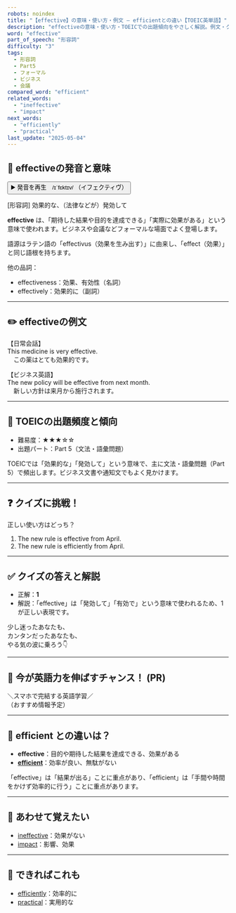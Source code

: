 ```yaml
---
robots: noindex
title: "【effective】の意味・使い方・例文 ― efficientとの違い【TOEIC英単語】"
description: "effectiveの意味・使い方・TOEICでの出題傾向をやさしく解説。例文・クイズ付きでefficientとの違いもわかりやすく学べます。"
word: "effective"
part_of_speech: "形容詞"
difficulty: "3"
tags:
  - 形容詞
  - Part5
  - フォーマル
  - ビジネス
  - 会議
compared_word: "efficient"
related_words:
  - "ineffective"
  - "impact"
next_words:
  - "efficiently"
  - "practical"
last_update: "2025-05-04"
---
```


## 🔰 effectiveの発音と意味

<button class="play-audio" onclick="playTTS('effective')">
  <span class="play-audio-main">
    ▶️ 発音を再生　/ɪˈfɛktɪv/
  </span>
  <span class="play-audio-sub">
    （イフェクティヴ）
  </span>
</button>

[形容詞] 効果的な、（法律などが）発効して

**effective** は、「期待した結果や目的を達成できる」「実際に効果がある」という意味で使われます。ビジネスや会議などフォーマルな場面でよく登場します。

語源はラテン語の「effectivus（効果を生み出す）」に由来し、「effect（効果）」と同じ語根を持ちます。

他の品詞：  
- effectiveness：効果、有効性（名詞）
- effectively：効果的に（副詞）

---

## ✏️ effectiveの例文

【日常会話】  
This medicine is very effective.  
　この薬はとても効果的です。

【ビジネス英語】  
The new policy will be effective from next month.  
　新しい方針は来月から施行されます。

---

## 🎯 TOEICの出題頻度と傾向

- 難易度：★★★☆☆
- 出題パート：Part 5（文法・語彙問題）

TOEICでは「効果的な」「発効して」という意味で、主に文法・語彙問題（Part 5）で頻出します。ビジネス文書や通知文でもよく見かけます。

---

## ❓ クイズに挑戦！

正しい使い方はどっち？

1. The new rule is effective from April.  
2. The new rule is efficiently from April.

---

## ✅ クイズの答えと解説

- 正解：**1**
- 解説：「effective」は「発効して」「有効で」という意味で使われるため、1が正しい表現です。

少し迷ったあなたも、  
カンタンだったあなたも、  
やる気の波に乗ろう👇️

---

## 🚀 今が英語力を伸ばすチャンス！ (PR)

<div class="info-center">
＼スマホで完結する英語学習／<br>  
（おすすめ情報予定）
</div>

---

## 🤔  efficient との違いは？

- **effective**：目的や期待した結果を達成できる、効果がある
- **[efficient](/efficient)**：効率が良い、無駄がない

「effective」は「結果が出る」ことに重点があり、「efficient」は「手間や時間をかけず効率的に行う」ことに重点があります。

---

## 🧩 あわせて覚えたい

- [ineffective](/ineffective)：効果がない
- [impact](/impact)：影響、効果

---

## 📖 できればこれも

- [efficiently](/efficiently)：効率的に
- [practical](/practical)：実用的な

<!-- cvid: aid37_bid47 -->

